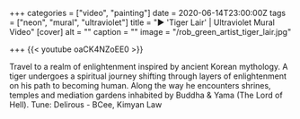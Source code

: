 +++
categories = ["video", "painting"]
date = 2020-06-14T23:00:00Z
tags = ["neon", "mural", "ultraviolet"]
title = "▶️ 'Tiger Lair' | Ultraviolet Mural Video"
[cover]
alt = ""
caption = ""
image = "/rob_green_artist_tiger_lair.jpg"

+++
{{< youtube oaCK4NZoEE0 >}}

Travel to a realm of enlightenment inspired by ancient Korean mythology. A tiger undergoes a spiritual journey shifting through layers of enlightenment on his path to becoming human. Along the way he encounters shrines, temples and mediation gardens inhabited by Buddha & Yama (The Lord of Hell). Tune: Delirous - BCee, Kimyan Law